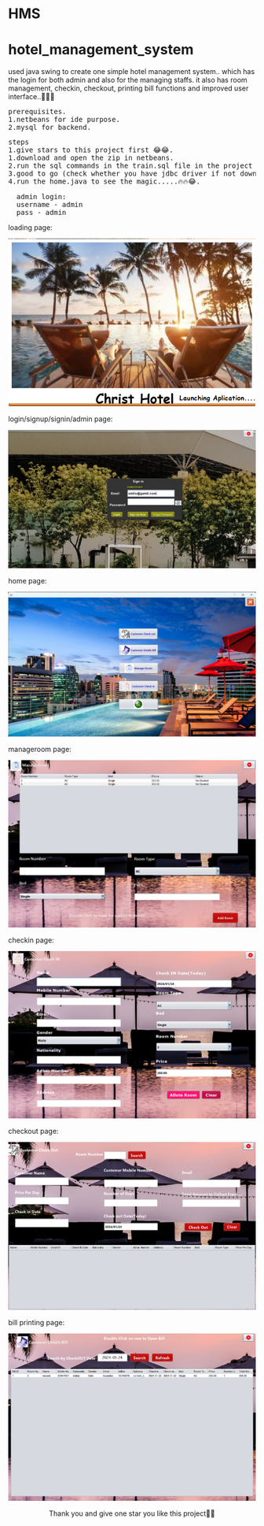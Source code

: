 # HMS

# hotel_management_system
used java swing to create one simple hotel management system.. which has the login for both admin and also for the managing staffs. it also has room management, checkin, checkout, printing bill functions and improved user interface..🤞🤞😁

<pre>
prerequisites.
1.netbeans for ide purpose.
2.mysql for backend.
</pre>

<pre>
steps
1.give stars to this project first 😂😂.
1.download and open the zip in netbeans.
2.run the sql commands in the train.sql file in the project root folder.
3.good to go (check whether you have jdbc driver if not download and paste into your ide..).
4.run the home.java to see the magic.....🔥🔥😂.
</pre>

<pre>
  admin login:
  username - admin
  pass - admin
</pre>

loading page:
<p><img src="https://raw.githubusercontent.com/kavaskar786/proj_images/main/HMS_proj/loading.png"/></p>

login/signup/signin/admin page:
<p><img src="https://raw.githubusercontent.com/kavaskar786/proj_images/main/HMS_proj/login.png"/></p>

home page:
<p><img src="https://raw.githubusercontent.com/kavaskar786/proj_images/main/HMS_proj/home.png"/></p>

manageroom page:
<p><img src="https://raw.githubusercontent.com/kavaskar786/proj_images/main/HMS_proj/manage_room.png"/></p>

checkin page:
<p><img src="https://raw.githubusercontent.com/kavaskar786/proj_images/main/HMS_proj/checkin.png"/></p>

checkout page:
<p><img src="https://raw.githubusercontent.com/kavaskar786/proj_images/main/HMS_proj/checkout.png"/></p>

bill printing page:
<p><img src="https://raw.githubusercontent.com/kavaskar786/proj_images/main/HMS_proj/billing.png"/></p>



<center>Thank you and give one star you like this project🤞🤞</center>

